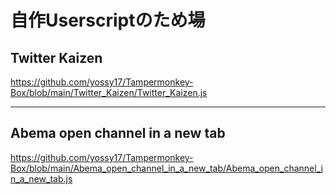 # 自作Userscriptのため場

## Twitter Kaizen

https://github.com/yossy17/Tampermonkey-Box/blob/main/Twitter_Kaizen/Twitter_Kaizen.js

---

## Abema open channel in a new tab

https://github.com/yossy17/Tampermonkey-Box/blob/main/Abema_open_channel_in_a_new_tab/Abema_open_channel_in_a_new_tab.js
